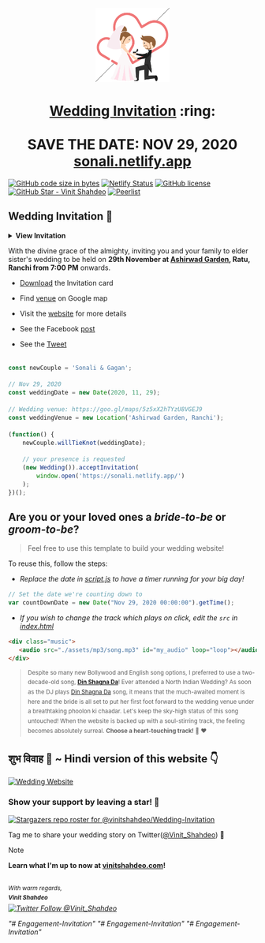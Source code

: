 
<p align="center"><a href="https://sonali.netlify.app/"><img src="./assets/wedding.gif" width="150px" height="150px"/></a></p>
<h1 align="center"><a href="https://sonali.netlify.app/">Wedding Invitation</a> :ring: <br> <br> SAVE THE DATE: NOV 29, 2020 <br> <a href="https://sonali.netlify.app/">sonali.netlify.app</a></h1>

[![GitHub code size in bytes](https://img.shields.io/github/languages/code-size/vinitshahdeo/Wedding-Invitation?logo=github)](https://sonali.netlify.app/) [![Netlify Status](https://api.netlify.com/api/v1/badges/e945f101-f434-45e6-8c33-df855c6b2082/deploy-status)](https://app.netlify.com/sites/sonali/deploys) [![GitHub license](https://img.shields.io/github/license/vinitshahdeo/Wedding-Invitation?logo=github)](https://github.com/vinitshahdeo/Wedding-Invitation) [![GitHub Star - Vinit Shahdeo](https://img.shields.io/badge/GitHub_Star-%E2%AD%90_vinitshahdeo-E89B25?colorA=302237&logo=github)](https://stars.github.com/profiles/vinitshahdeo/) [![Peerlist](https://github-readme-badge.peerlist.io/api/vinitshahdeo)](https://peerlist.io/vinitshahdeo)

## Wedding Invitation :ring:

<details>
  <summary><strong>View Invitation</strong></summary>
  <a href="https://sonali.netlify.app/"><img src="./assets/img/sonali.jpeg" /></a>
</details>

With the divine grace of the almighty,
inviting you and your family to elder sister's wedding to be held on **29th November at [Ashirwad Garden](https://goo.gl/maps/5z5xX2hTYzU8VGEJ9), Ratu, Ranchi from 7:00 PM** onwards.

- [Download](https://github.com/vinitshahdeo/vinitshahdeo/raw/master/docs/Sonali%20%26%20Gagan.pdf) the Invitation card

- Find [venue](https://goo.gl/maps/5z5xX2hTYzU8VGEJ9) on Google map

- Visit the [website](https://sonali.netlify.app/) for more details

- See the Facebook [post](https://www.facebook.com/vinit.shahdeo/posts/3521599654622390)

- See the [Tweet](https://twitter.com/Vinit_Shahdeo/status/1328570280705482752)

```js

const newCouple = 'Sonali & Gagan';

// Nov 29, 2020
const weddingDate = new Date(2020, 11, 29);

// Wedding venue: https://goo.gl/maps/5z5xX2hTYzU8VGEJ9
const weddingVenue = new Location('Ashirwad Garden, Ranchi');

(function() {
    newCouple.willTieKnot(weddingDate);

    // your presence is requested
    (new Wedding()).acceptInvitation(
        window.open('https://sonali.netlify.app/')
    );
})();


```

## Are you or your loved ones a *bride-to-be* or *groom-to-be*? 
> Feel free to use this template to build your wedding website!

To reuse this, follow the steps:

- *Replace the date in [script.js](https://github.com/vinitshahdeo/Wedding-Invitation/blob/master/js/script.js#L29) to have a timer running for your big day!*

```js
// Set the date we're counting down to
var countDownDate = new Date("Nov 29, 2020 00:00:00").getTime();
```

- *If you wish to change the track which plays on click, edit the `src` in [index.html](https://github.com/vinitshahdeo/Wedding-Invitation/blob/760c4aa437115fc365f5cb86a4b428b0e292b5ba/index.html#L69)*

```html
<div class="music">
   <audio src="./assets/mp3/song.mp3" id="my_audio" loop="loop"></audio> 
</div>
```

> <sup>Despite so many new Bollywood and English song options, I preferred to use a two-decade-old song, **[Din Shagna Da](https://youtu.be/X0MDALpV29s)**! Ever attended a North Indian Wedding? As soon as the DJ plays [Din Shagna Da](https://youtu.be/Mj4eK5YViCs) song, it means that the much-awaited moment is here and the bride is all set to put her first foot forward to the wedding venue under a breathtaking phoolon ki chaadar. Let's keep the sky-high status of this song untouched! When the website is backed up with a soul-stirring track, the feeling becomes absolutely surreal. **Choose a heart-touching track!** :musical_note: :heart: </sup>

## शुभ विवाह 🎉  ~ Hindi version of this website 👇

[![Wedding Website](https://github-readme-stats.vercel.app/api/pin/?username=vinitshahdeo&repo=wedding-website)](https://github.com/vinitshahdeo/wedding-website/)

### Show your support by leaving a star! :hugs:

[![Stargazers repo roster for @vinitshahdeo/Wedding-Invitation](https://reporoster.com/stars/vinitshahdeo/Wedding-Invitation)](https://github.com/vinitshahdeo/Wedding-Invitation/stargazers)

Tag me to share your wedding story on Twitter([@Vinit_Shahdeo](https://twitter.com/Vinit_Shahdeo)) :yellow_heart:

> [!NOTE]
> **Learn what I'm up to now at [vinitshahdeo.com](https://vinitshahdeo.com/)!**

<br><sup><i>With warm regards,<br>
**Vinit Shahdeo**<i></sup><br>
[![Twitter Follow @Vinit_Shahdeo](https://img.shields.io/twitter/follow/Vinit_Shahdeo?style=social)](https://twitter.com/Vinit_Shahdeo)


<!--

    ████████████████████████████████████████████████████████████████████████████████
    ████████████████████████████████▀▀▀╚╙╙╙╙╙▀██████████████████████████████████████
    ████████████████████████████▀╙╙└.  -      '╙▀▀██████████████████████████████████
    █████████████████████████▀╙"                  `╙╙▀██████████████████████████████
    ██████████████████████▀╙-                         ╙█████████████████████████████
    █████████████████████▒-                _.,╓░,._   ╚╫████████████████████████████
    █████████████████████▒ `          _.,░=j╠╠╠D▒░░░._ ╙████████████████████████████
    █████████████████████▒       _.;|░░░╦╠╠╠╠╠╠╠╠╠╠░░░` ║███████████████████████████
    █████████████████████▒  _==░░░|░[░░╠╠╠╠╠╠╠╠╠╠╠╠░░░⌐`[███████████████████████████
    █████████████████████▌- .|░░░░░▒░╠╠╠╠╠╠╠╠╠╠╠R╚╠░░░░ ║███████████████████████████
    ██████████████████████▒.:[░░╚╙╚╚╚╚╚╚░░░╚², .,░░░╠░░ ╠███████████████████████████
    ██████████████████████▌⌐|[[░░»=-  -![╔▒░: ``^░░░░[░`j╚██████████████████████████
    ██████████████████████▌H:ÜÜ░░░= _=:░╠╠▒▒░=░░|░░╔╠╠░░╩░║█████████████████████████
    ██████████████████████▒|░|▒░░░░░░╔╔░╠╠D╠╠▒░╔╠║╣▒▒╠╠░░╚║█████████████████████████
    ██████████████████████▒╚░╠╠╠╠╠╠╠╠╠╠╠╠╠D╠╠╠╠╠╠╬╬╠╠╠ÜÜ╠║║█████████████████████████
    ███████████████████████▒╚░╠╠╠╠╠╠╠░|╚╚╠╚╙╙╚╠╠╠╠╠╠╠╠░░╦╠╟█████████████████████████
    ███████████████████████▒R░╚░╠╠╚Ü░╚╚╙╙²╙^²²╚╠╠╠░░╚░░░║███████████████████████████
    ████████████████████████▄▄H╚░░░░^:=░░░░|░░==²!╚Ü░░░j████████████████████████████
    ███████████████████████████░░░░░░╔╔[╠╠▒╠░╔░╔╔░░░░░-╟████████████████████████████
    ███████████████████████████▌░╚░░░╚╠╠░╚╙╙╙░[╠░░░░² ╔█████████████████████████████
    █████████████████████████████░²^-²░╚╚RjjKKR░░░`  j██████████████████████████████
    █████████████████████████████▒H░  ''=╙╙²╙░²'`  _|░██████████████████████████████
    ████████████████████████████▀╙╠Ü░░__         _|░|Ü╚█████████████████████████████
    ██████████████████████████D⌐  ╠╠░░░░░░=░░░╔░░░|░╠╠ └╚███████████████████████████
    █████████████████████████D░░ [╠╠╠╠╠╠╔╠╔▒░[╠░░|╠░╠╠H :╙▀█████████████████████████
    ████████████████████████D░░░.'[╠╠╠╠╠╠╠╠╠╠╠╠╠╠╠╠╠╠╠╠H:░░░╙╙▀▀████████████████████
    ████████████████████▀╙╙:░░░░░░²╚╠╠╠╠╠╠╠╠╠╠╠╠╠╠░╠╠╠╠H=░░░░░░░░░╙╙▀▀██████████████
    ████████████████▀╙░:,,,:░░░░░░░:╚╠╠╠╠╠╠╠╠╠╠╠╠╠╠╠╠╠╠H|░░░░░░░|[░░░░░░░╙╚▀████████
    █████████████▀╙└:::::-,:░░░░░░░░,!╚╠╠╠╠╠╠╠╠╠╠╠╠║╣╣╝░|╠╙╚░░░░░░░░░░░|░░░░░╚██████
    ██████████▀╙:=:::::,:,-,░░░░░='`   ░"╙╚╠╠╠╠╠╠║╣▒▒R╚╚╚╙    `╙||░░░░░░░Ü░░░░╚█████
    ██████▀╙░»::::::::::::,-:░='            '╙╠╠╣╣▒╬▒         _╓╔|[░Ü░|░░░░░░:-╚████
    ████╙└:░░░░░░░░░░░░░::::,____ ``-----_    ²╚╣▒▒▒░=   `,;╔░░░░░╠░░░░░░░|░⌐:⌐|║███
    ██▌░-::::░░░░░░░░░░░░░░░░:,,,--,,,,,-,--.-` ╙╣▒░=` `,|░░░░░░░░░░░░░░░:|░:=░'╚███
    ██Ü-,::,:-:░░░░░░░░░░░░░░:,:::,::::::::::²!░░░=. ░,,|░░░░Ü░░░░░░░░░░░░░∩░': ░║██
    █▒----::----::░░░░░░=░░░░::::::::::::░░░░░░░░^ `||░░░░░░[░░░░░░░░░░░:░░--`- |║██
    █░-----::--`-::===░░░░░░░░░░░░░░░░░░░░░░░░░░░,|░░░░░░░░░Ü░░░░░░░░░░░:░░-  ` |║██
    

                                                                                 
,--------. ,--.                        ,--.                ,---.                 
'--.  .--' |  ,---.   ,--,--. ,--,--,  |  |,-.   ,---.    /  .-'  ,---.  ,--.--. 
   |  |    |  .-.  | ' ,-.  | |      \ |     /  (  .-'    |  `-, | .-. | |  .--' 
   |  |    |  | |  | \ '-'  | |  ||  | |  \  \  .-'  `)   |  .-' ' '-' ' |  |    
   `--'    `--' `--'  `--`--' `--''--' `--'`--' `----'    `--'    `---'  `--'    
                                                                                 
                                                                                  ,---. 
   ,--.                                 ,--.                    ,--.              |   | 
 ,-|  | ,--.--.  ,---.   ,---.   ,---.  `--' ,--,--,   ,---.    |  |-.  ,--. ,--. |  .' 
' .-. | |  .--' | .-. | | .-. | | .-. | ,--. |      \ | .-. |   | .-. '  \  '  /  |  |  
\ `-' | |  |    ' '-' ' | '-' ' | '-' ' |  | |  ||  | ' '-' '   | `-' |   \   '   `--'  
 `---'  `--'     `---'  |  |-'  |  |-'  `--' `--''--' .`-  /     `---'  .-'  /    .--.  
                        `--'    `--'                  `---'             `---'     '--'  
                                                                                                                                              
,------.         ,--. ,--.                                                                ,----.    ,--.   ,--.   ,--.  ,--.          ,--.    
|  .---'  ,---.  |  | |  |  ,---.  ,--.   ,--.   ,--,--,--.  ,---.     ,---.  ,--,--,    '  .-./    `--' ,-'  '-. |  '--'  | ,--.,--. |  |-.  
|  `--,  | .-. | |  | |  | | .-. | |  |.'.|  |   |        | | .-. :   | .-. | |      \   |  | .---. ,--. '-.  .-' |  .--.  | |  ||  | | .-. ' 
|  |`    ' '-' ' |  | |  | ' '-' ' |   .'.   |   |  |  |  | \   --.   ' '-' ' |  ||  |   '  '--'  | |  |   |  |   |  |  |  | '  ''  ' | `-' | 
`--'      `---'  `--' `--'  `---'  '--'   '--'   `--`--`--'  `----'    `---'  `--''--'    `------'  `--'   `--'   `--'  `--'  `----'   `---'  
                                                                                                                                              
                                                                                                             
 ,----.             ,--.          ,--.   ,--.           ,--.               ,--.         ,--.                 
'   ,  | ,--.  ,--. `--' ,--,--,  `--' ,-'  '-.  ,---.  |  ,---.   ,--,--. |  ,---.   ,-|  |  ,---.   ,---.  
|  |   /  \  `'  /  ,--. |      \ ,--. '-.  .-' (  .-'  |  .-.  | ' ,-.  | |  .-.  | ' .-. | | .-. : | .-. | 
'  '--'|   \    /   |  | |  ||  | |  |   |  |   .-'  `) |  | |  | \ '-'  | |  | |  | \ `-' | \   --. ' '-' ' 
 `----'     `--'    `--' `--''--' `--'   `--'   `----'  `--' `--'  `--`--' `--' `--'  `---'   `----'  `---'  
                                                                                                             




--->
"# Engagement-Invitation" 
"# Engagement-Invitation" 
"# Engagement-Invitation" 
